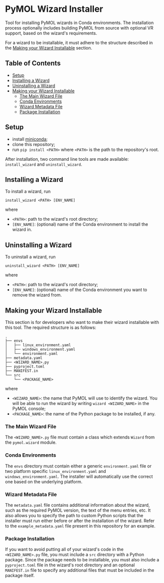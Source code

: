 # PyMOL Wizard Installer <!-- omit in toc -->
Tool for installing PyMOL wizards in Conda environments. The installation process optionally includes building PyMOL from source with optional VR support, based on the wizard's requirements.

For a wizard to be installable, it must adhere to the structure described in the [Making your Wizard Installable](#making-your-wizard-installable) section.

## Table of Contents <!-- omit in toc -->
- [Setup](#setup)
- [Installing a Wizard](#installing-a-wizard)
- [Uninstalling a Wizard](#uninstalling-a-wizard)
- [Making your Wizard Installable](#making-your-wizard-installable)
  - [The Main Wizard File](#the-main-wizard-file)
  - [Conda Environments](#conda-environments)
  - [Wizard Metadata File](#wizard-metadata-file)
  - [Package Installation](#package-installation)


## Setup
- install [miniconda](https://www.anaconda.com/docs/getting-started/miniconda/main);
- clone this repository;
- run `pip install <PATH>` where `<PATH>` is the path to the repository's root.

After installation, two command line tools are made available: `install_wizard` and `uninstall_wizard`.

## Installing a Wizard
To install a wizard, run
```
install_wizard <PATH> [ENV_NAME]
```
where
- `<PATH>`: path to the wizard's root directory;
- `[ENV_NAME]`: (optional) name of the Conda environment to install the wizard in.

## Uninstalling a Wizard
To uninstall a wizard, run
```
uninstall_wizard <PATH> [ENV_NAME]
```
where
- `<PATH>`: path to the wizard's root directory;
- `[ENV_NAME]`: (optional) name of the Conda environment you want to remove the wizard from.

## Making your Wizard Installable
This section is for developers who want to make their wizard installable with this tool. The required structure is as follows:
```
.
├── envs
│   ├── linux_environment.yaml
│   ├── windows_environment.yaml
│   └── environment.yaml
├── metadata.yaml
├── <WIZARD_NAME>.py
├── pyproject.toml
├── MANIFEST.in
└── src
    └── <PACKAGE_NAME>
```
where
- `<WIZARD_NAME>`: the name that PyMOL will use to identify the wizard. You will be able to run the wizard by writing `wizard <WIZARD_NAME>` in the PyMOL console;
- `<PACKAGE_NAME>`: the name of the Python package to be installed, if any.

### The Main Wizard File
The `<WIZARD_NAME>.py` file must contain a class which extends `Wizard` from the `pymol.wizard` module.

### Conda Environments
The `envs` directory must contain either a generic `environment.yaml` file or two platform specific `linux_environment.yaml` and `windows_environment.yaml`. The installer will automatically use the correct one based on the underlying platform.

### Wizard Metadata File
The `metadata.yaml` file contains additional information about the wizard, such as the required PyMOL version, the text of the menu entries, etc. It also allows you to specify the path to custom Python scripts that the installer must run either before or after the installation of the wizard. Refer to the `example_metadata.yaml` file present in this repository for an example.

### Package Installation
If you want to avoid putting all of your wizard's code in the `<WIZARD_NAME>.py` file, you must include a `src` directory with a Python package. Since the package needs to be installable, you must also include a `pyproject.toml` file in the wizard's root directory and an optional `MANIFEST.in` file to specify any additional files that must be included in the package itself.
